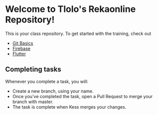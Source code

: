 # Welcome to Tlolo's Rekaonline Repository!

This is your class repository. To get started with the training, check out
- [Git Basics](https://git-scm.com/book/en/v2/Getting-Started-Git-Basics)
- [Firebase](https://firebase.google.com)
- [Flutter](https://flutter.io)

## Completing tasks

Whenever you complete a task, you will:

-  Create a new branch, using your name.
-  Once you've completed the task, open a Pull Request to merge your branch with master.
-  The task is complete when Kess merges your changes.
